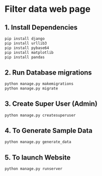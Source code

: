 # Filter data web page


## 1. Install Dependencies

```bash
pip install django
pip install urllib3
pip install pybase64
pip install matplotlib
pip install pandas
```


## 2. Run Database migrations
```bash
python manage.py makemigrations
python manage.py migrate
```

## 3. Create Super User (Admin)
```bash
python manage.py createsuperuser
```

## 4. To Generate Sample Data
```bash
python manage.py generate_data
```

## 5. To launch Website
``` bash
python manage.py runserver
```

